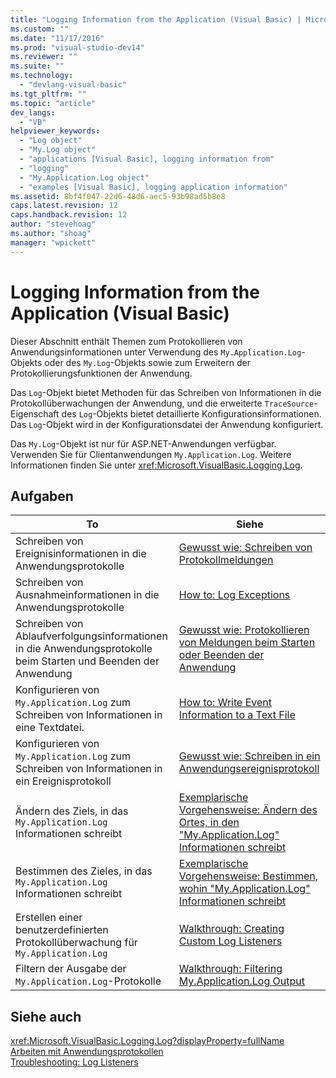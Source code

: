```yaml
---
title: "Logging Information from the Application (Visual Basic) | Microsoft Docs"
ms.custom: ""
ms.date: "11/17/2016"
ms.prod: "visual-studio-dev14"
ms.reviewer: ""
ms.suite: ""
ms.technology: 
  - "devlang-visual-basic"
ms.tgt_pltfrm: ""
ms.topic: "article"
dev_langs: 
  - "VB"
helpviewer_keywords: 
  - "Log object"
  - "My.Log object"
  - "applications [Visual Basic], logging information from"
  - "logging"
  - "My.Application.Log object"
  - "examples [Visual Basic], logging application information"
ms.assetid: 8bf4f047-22d6-48d6-aec5-93b98ad5b8e8
caps.latest.revision: 12
caps.handback.revision: 12
author: "stevehoag"
ms.author: "shoag"
manager: "wpickett"
---
```

# Logging Information from the Application (Visual Basic)
Dieser Abschnitt enthält Themen zum Protokollieren von Anwendungsinformationen unter Verwendung des `My.Application.Log`\-Objekts oder des `My.Log`\-Objekts sowie zum Erweitern der Protokollierungsfunktionen der Anwendung.  
  
 Das `Log`\-Objekt bietet Methoden für das Schreiben von Informationen in die Protokollüberwachungen der Anwendung, und die erweiterte `TraceSource`\-Eigenschaft des `Log`\-Objekts bietet detaillierte Konfigurationsinformationen.  Das `Log`\-Objekt wird in der Konfigurationsdatei der Anwendung konfiguriert.  
  
 Das `My.Log`\-Objekt ist nur für ASP.NET\-Anwendungen verfügbar.  Verwenden Sie für Clientanwendungen `My.Application.Log`.  Weitere Informationen finden Sie unter <xref:Microsoft.VisualBasic.Logging.Log>.  
  
## Aufgaben  
  
|To|Siehe|  
|--------|-----------|  
|Schreiben von Ereignisinformationen in die Anwendungsprotokolle|[Gewusst wie: Schreiben von Protokollmeldungen](../../../../visual-basic/developing-apps/programming/log-info/how-to-write-log-messages.md)|  
|Schreiben von Ausnahmeinformationen in die Anwendungsprotokolle|[How to: Log Exceptions](../../../../visual-basic/developing-apps/programming/log-info/how-to-log-exceptions.md)|  
|Schreiben von Ablaufverfolgungsinformationen in die Anwendungsprotokolle beim Starten und Beenden der Anwendung|[Gewusst wie: Protokollieren von Meldungen beim Starten oder Beenden der Anwendung](../../../../visual-basic/developing-apps/programming/log-info/how-to-log-messages-when-the-application-starts-or-shuts-down.md)|  
|Konfigurieren von `My.Application.Log` zum Schreiben von Informationen in eine Textdatei.|[How to: Write Event Information to a Text File](../../../../visual-basic/developing-apps/programming/log-info/how-to-write-event-information-to-a-text-file.md)|  
|Konfigurieren von `My.Application.Log` zum Schreiben von Informationen in ein Ereignisprotokoll|[Gewusst wie: Schreiben in ein Anwendungsereignisprotokoll](../../../../visual-basic/developing-apps/programming/log-info/how-to-write-to-an-application-event-log.md)|  
|Ändern des Ziels, in das `My.Application.Log` Informationen schreibt|[Exemplarische Vorgehensweise: Ändern des Ortes, in den "My.Application.Log" Informationen schreibt](../../../../visual-basic/developing-apps/programming/log-info/walkthrough-changing-where-my-application-log-writes-information.md)|  
|Bestimmen des Zieles, in das `My.Application.Log` Informationen schreibt|[Exemplarische Vorgehensweise: Bestimmen, wohin "My.Application.Log" Informationen schreibt](../../../../visual-basic/developing-apps/programming/log-info/walkthrough-determining-where-my-application-log-writes-information.md)|  
|Erstellen einer benutzerdefinierten Protokollüberwachung für `My.Application.Log`|[Walkthrough: Creating Custom Log Listeners](../../../../visual-basic/developing-apps/programming/log-info/walkthrough-creating-custom-log-listeners.md)|  
|Filtern der Ausgabe der `My.Application.Log`\-Protokolle|[Walkthrough: Filtering My.Application.Log Output](../../../../visual-basic/developing-apps/programming/log-info/walkthrough-filtering-my-application-log-output.md)|  
  
## Siehe auch  
 <xref:Microsoft.VisualBasic.Logging.Log?displayProperty=fullName>   
 [Arbeiten mit Anwendungsprotokollen](../../../../visual-basic/developing-apps/programming/log-info/working-with-application-logs.md)   
 [Troubleshooting: Log Listeners](../../../../visual-basic/developing-apps/programming/log-info/troubleshooting-log-listeners.md)